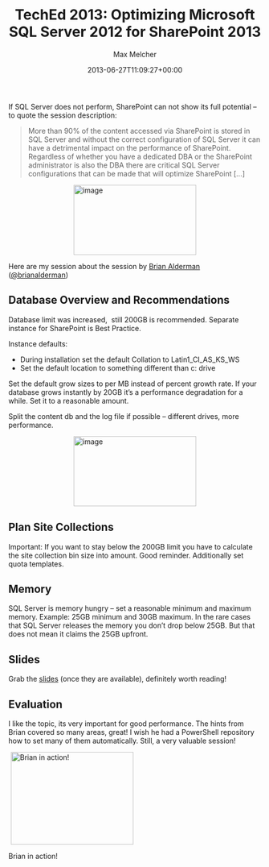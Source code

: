 ﻿---
title: 'TechEd 2013: Optimizing Microsoft SQL Server 2012 for SharePoint 2013'
author: Max Melcher
aliases:
   - "/post/2013-06-27-teched-2013-optimizing-microsoft-sql-server-2012-for-sharepoint-2013/"
2013: "06"
type: post
date: 2013-06-27T11:09:27+00:00
url: /2013/06/teched-2013-optimizing-microsoft-sql-server-2012-for-sharepoint-2013/
yourls_shorturl:
  - http://melcher.it/s/10
categories:
  - TechEd

---
If SQL Server does not perform, SharePoint can not show its full potential – to quote the session description:

> More than 90% of the content accessed via SharePoint is stored in SQL Server and without the correct configuration of SQL Server it can have a detrimental impact on the performance of SharePoint. Regardless of whether you have a dedicated DBA or the SharePoint administrator is also the DBA there are critical SQL Server configurations that can be made that will optimize SharePoint […]

[<img style="background-image: none; float: none; padding-top: 0px; padding-left: 0px; margin-left: auto; display: block; padding-right: 0px; margin-right: auto; border: 0px;" title="image" alt="image" src="http://melcher.it/wp-content/uploads/image_thumb18.png" width="244" height="139" border="0" />][1]

Here are my session about the session by [Brian Alderman][2] ([@brianalderman][3])

<!--more-->

## Database Overview and Recommendations

Database limit was increased,  still 200GB is recommended. Separate instance for SharePoint is Best Practice.

Instance defaults:

  * During installation set the default Collation to Latin1\_CI\_AS\_KS\_WS
  * Set the default location to something different than c: drive

Set the default grow sizes to per MB instead of percent growth rate. If your database grows instantly by 20GB it’s a performance degradation for a while. Set it to a reasonable amount.

Split the content db and the log file if possible – different drives, more performance.

[<img style="background-image: none; float: none; padding-top: 0px; padding-left: 0px; margin-left: auto; display: block; padding-right: 0px; margin-right: auto; border: 0px;" title="image" alt="image" src="http://melcher.it/wp-content/uploads/image_thumb19.png" width="244" height="139" border="0" />][4]

## Plan Site Collections

Important: If you want to stay below the 200GB limit you have to calculate the site collection bin size into amount. Good reminder. Additionally set quota templates.

## Memory

SQL Server is memory hungry – set a reasonable minimum and maximum memory. Example: 25GB minimum and 30GB maximum. In the rare cases that SQL Server releases the memory you don’t drop below 25GB. But that does not mean it claims the 25GB upfront.

## Slides

Grab the [slides][5] (once they are available), definitely worth reading!

## Evaluation

I like the topic, its very important for good performance. The hints from Brian covered so many areas, great! I wish he had a PowerShell repository how to set many of them automatically. Still, a very valuable session!

<div style="width: 254px" class="wp-caption alignnone">
  <a class="thickbox" href="http://melcher.it/wp-content/uploads/2013-06-27T12-51-11_0.jpg"><img style="background-image: none; padding-top: 0px; padding-left: 0px; margin-left: auto; display: block; padding-right: 0px; margin-right: auto; border: 0px;" title="Brian in action!" alt="Brian in action!" src="http://melcher.it/wp-content/uploads/2013-06-27T12-51-11_0_thumb.jpg" width="244" height="184" border="0" /></a>
  
  <p class="wp-caption-text">
    Brian in action!
  </p>
</div>

 [1]: http://melcher.it/wp-content/uploads/image18.png
 [2]: http://channel9.msdn.com/Events/Speakers/brian-alderman
 [3]: https://twitter.com/brianalderman
 [4]: http://melcher.it/wp-content/uploads/image19.png
 [5]: http://channel9.msdn.com/Events/TechEd/Europe/2013/SES-B326#fbid=brbMsfI4lBZ
